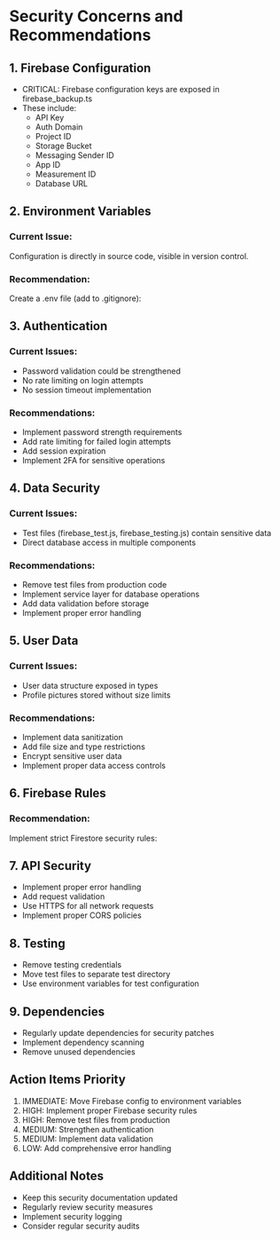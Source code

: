 # Security Concerns and Recommendations

## 1. Firebase Configuration
- CRITICAL: Firebase configuration keys are exposed in firebase_backup.ts
- These include:
  - API Key
  - Auth Domain
  - Project ID
  - Storage Bucket
  - Messaging Sender ID
  - App ID
  - Measurement ID
  - Database URL

## 2. Environment Variables
### Current Issue:
Configuration is directly in source code, visible in version control.

### Recommendation:
Create a .env file (add to .gitignore): 

## 3. Authentication
### Current Issues:
- Password validation could be strengthened
- No rate limiting on login attempts
- No session timeout implementation

### Recommendations:
- Implement password strength requirements
- Add rate limiting for failed login attempts
- Add session expiration
- Implement 2FA for sensitive operations

## 4. Data Security
### Current Issues:
- Test files (firebase_test.js, firebase_testing.js) contain sensitive data
- Direct database access in multiple components

### Recommendations:
- Remove test files from production code
- Implement service layer for database operations
- Add data validation before storage
- Implement proper error handling

## 5. User Data
### Current Issues:
- User data structure exposed in types
- Profile pictures stored without size limits

### Recommendations:
- Implement data sanitization
- Add file size and type restrictions
- Encrypt sensitive user data
- Implement proper data access controls

## 6. Firebase Rules
### Recommendation:
Implement strict Firestore security rules: 

## 7. API Security
- Implement proper error handling
- Add request validation
- Use HTTPS for all network requests
- Implement proper CORS policies

## 8. Testing
- Remove testing credentials
- Move test files to separate test directory
- Use environment variables for test configuration

## 9. Dependencies
- Regularly update dependencies for security patches
- Implement dependency scanning
- Remove unused dependencies

## Action Items Priority
1. IMMEDIATE: Move Firebase config to environment variables
2. HIGH: Implement proper Firebase security rules
3. HIGH: Remove test files from production
4. MEDIUM: Strengthen authentication
5. MEDIUM: Implement data validation
6. LOW: Add comprehensive error handling

## Additional Notes
- Keep this security documentation updated
- Regularly review security measures
- Implement security logging
- Consider regular security audits 